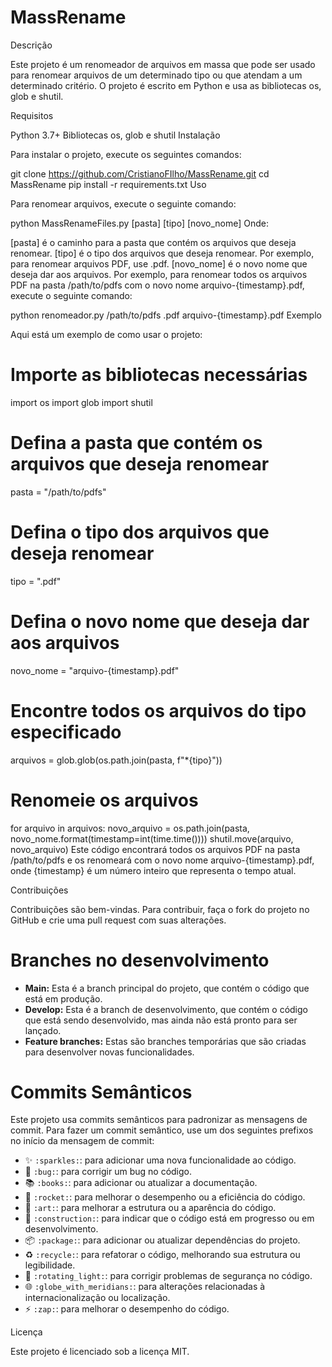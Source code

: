 # MassRename
Descrição

Este projeto é um renomeador de arquivos em massa que pode ser usado para renomear arquivos de um determinado tipo ou que atendam a um determinado critério. O projeto é escrito em Python e usa as bibliotecas os, glob e shutil.

Requisitos

Python 3.7+
Bibliotecas os, glob e shutil
Instalação

Para instalar o projeto, execute os seguintes comandos:

git clone https://github.com/CristianoFIlho/MassRename.git 
cd MassRename
pip install -r requirements.txt
Uso

Para renomear arquivos, execute o seguinte comando:

python MassRenameFiles.py [pasta] [tipo] [novo_nome]
Onde:

[pasta] é o caminho para a pasta que contém os arquivos que deseja renomear.
[tipo] é o tipo dos arquivos que deseja renomear. Por exemplo, para renomear arquivos PDF, use .pdf.
[novo_nome] é o novo nome que deseja dar aos arquivos.
Por exemplo, para renomear todos os arquivos PDF na pasta /path/to/pdfs com o novo nome arquivo-{timestamp}.pdf, execute o seguinte comando:

python renomeador.py /path/to/pdfs .pdf arquivo-{timestamp}.pdf
Exemplo

Aqui está um exemplo de como usar o projeto:

# Importe as bibliotecas necessárias
import os
import glob
import shutil

# Defina a pasta que contém os arquivos que deseja renomear
pasta = "/path/to/pdfs"

# Defina o tipo dos arquivos que deseja renomear
tipo = ".pdf"

# Defina o novo nome que deseja dar aos arquivos
novo_nome = "arquivo-{timestamp}.pdf"

# Encontre todos os arquivos do tipo especificado
arquivos = glob.glob(os.path.join(pasta, f"*{tipo}"))

# Renomeie os arquivos
for arquivo in arquivos:
    novo_arquivo = os.path.join(pasta, novo_nome.format(timestamp=int(time.time())))
    shutil.move(arquivo, novo_arquivo)
Este código encontrará todos os arquivos PDF na pasta /path/to/pdfs e os renomeará com o novo nome arquivo-{timestamp}.pdf, onde {timestamp} é um número inteiro que representa o tempo atual.

Contribuições

Contribuições são bem-vindas. Para contribuir, faça o fork do projeto no GitHub e crie uma pull request com suas alterações.

# Branches no desenvolvimento

* **Main:** Esta é a branch principal do projeto, que contém o código que está em produção.
* **Develop:** Esta é a branch de desenvolvimento, que contém o código que está sendo desenvolvido, mas ainda não está pronto para ser lançado.
* **Feature branches:** Estas são branches temporárias que são criadas para desenvolver novas funcionalidades.

# Commits Semânticos

Este projeto usa commits semânticos para padronizar as mensagens de commit. Para fazer um commit semântico, use um dos seguintes prefixos no início da mensagem de commit:


- ✨ `:sparkles:`: para adicionar uma nova funcionalidade ao código.
- 🐛 `:bug:`: para corrigir um bug no código.
- 📚 `:books:`: para adicionar ou atualizar a documentação.
- 🚀 `:rocket:`: para melhorar o desempenho ou a eficiência do código.
- 🎨 `:art:`: para melhorar a estrutura ou a aparência do código.
- 🚧 `:construction:`: para indicar que o código está em progresso ou em desenvolvimento.
- 📦 `:package:`: para adicionar ou atualizar dependências do projeto.
- ♻️ `:recycle:`: para refatorar o código, melhorando sua estrutura ou legibilidade.
- 🚨 `:rotating_light:`: para corrigir problemas de segurança no código.
- 🌐 `:globe_with_meridians:`: para alterações relacionadas à internacionalização ou localização.
- ⚡️ `:zap:`: para melhorar o desempenho do código.



Licença

Este projeto é licenciado sob a licença MIT.
